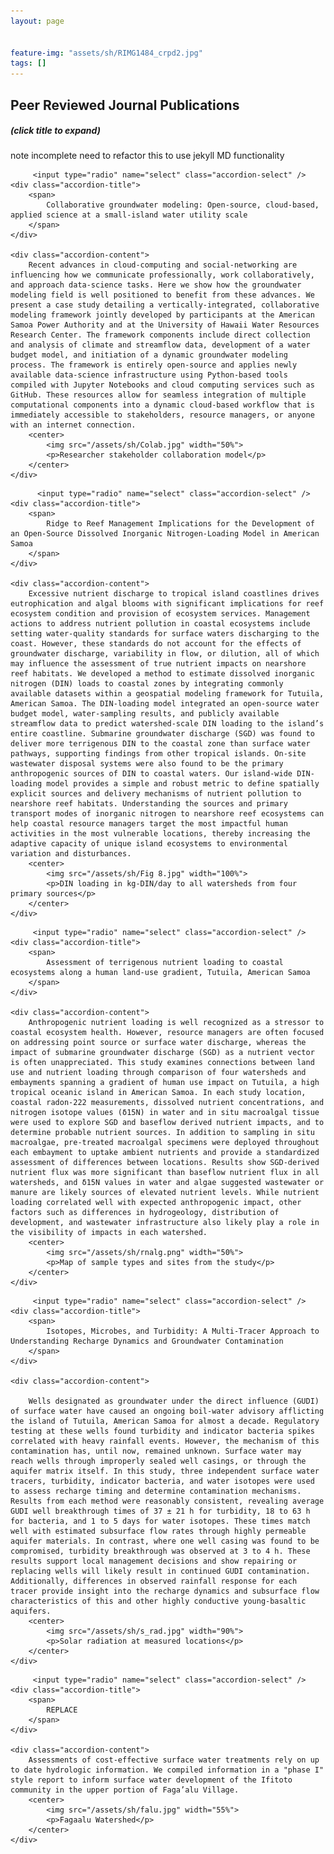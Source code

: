 ```yaml
---
layout: page


feature-img: "assets/sh/RIMG1484_crpd2.jpg"
tags: []
---
```


## Peer Reviewed Journal Publications

##### (click title to expand)

note incomplete need to refactor this to use jekyll MD functionality

<div class="accordion">

<!-- SECTION NUMBER 1 -->
         <input type="radio" name="select" class="accordion-select" />
    <div class="accordion-title">
        <span>
            Collaborative groundwater modeling: Open-source, cloud-based, applied science at a small-island water utility scale
        </span>
    </div>
    
    <div class="accordion-content">
        Recent advances in cloud-computing and social-networking are influencing how we communicate professionally, work collaboratively, and approach data-science tasks. Here we show how the groundwater modeling field is well positioned to benefit from these advances. We present a case study detailing a vertically-integrated, collaborative modeling framework jointly developed by participants at the American Samoa Power Authority and at the University of Hawaii Water Resources Research Center. The framework components include direct collection and analysis of climate and streamflow data, development of a water budget model, and initiation of a dynamic groundwater modeling process. The framework is entirely open-source and applies newly available data-science infrastructure using Python-based tools compiled with Jupyter Notebooks and cloud computing services such as GitHub. These resources allow for seamless integration of multiple computational components into a dynamic cloud-based workflow that is immediately accessible to stakeholders, resource managers, or anyone with an internet connection.
        <center>
            <img src="/assets/sh/Colab.jpg" width="50%">
            <p>Researcher stakeholder collaboration model</p>  
        </center>                 
    </div>
         
         
 <!-- SECTION NUMBER 2 -->        
          <input type="radio" name="select" class="accordion-select" />
    <div class="accordion-title">
        <span>
            Ridge to Reef Management Implications for the Development of an Open-Source Dissolved Inorganic Nitrogen-Loading Model in American Samoa
        </span>
    </div>
    
    <div class="accordion-content">
        Excessive nutrient discharge to tropical island coastlines drives eutrophication and algal blooms with significant implications for reef ecosystem condition and provision of ecosystem services. Management actions to address nutrient pollution in coastal ecosystems include setting water-quality standards for surface waters discharging to the coast. However, these standards do not account for the effects of groundwater discharge, variability in flow, or dilution, all of which may influence the assessment of true nutrient impacts on nearshore reef habitats. We developed a method to estimate dissolved inorganic nitrogen (DIN) loads to coastal zones by integrating commonly available datasets within a geospatial modeling framework for Tutuila, American Samoa. The DIN-loading model integrated an open-source water budget model, water-sampling results, and publicly available streamflow data to predict watershed-scale DIN loading to the island’s entire coastline. Submarine groundwater discharge (SGD) was found to deliver more terrigenous DIN to the coastal zone than surface water pathways, supporting findings from other tropical islands. On-site wastewater disposal systems were also found to be the primary anthropogenic sources of DIN to coastal waters. Our island-wide DIN-loading model provides a simple and robust metric to define spatially explicit sources and delivery mechanisms of nutrient pollution to nearshore reef habitats. Understanding the sources and primary transport modes of inorganic nitrogen to nearshore reef ecosystems can help coastal resource managers target the most impactful human activities in the most vulnerable locations, thereby increasing the adaptive capacity of unique island ecosystems to environmental variation and disturbances.
        <center>
            <img src="/assets/sh/Fig 8.jpg" width="100%">
            <p>DIN loading in kg-DIN/day to all watersheds from four primary sources</p> 
        </center>             
    </div>
         

<!-- SECTION NUMBER 3 -->
         <input type="radio" name="select" class="accordion-select" />
    <div class="accordion-title">
        <span>
            Assessment of terrigenous nutrient loading to coastal ecosystems along a human land-use gradient, Tutuila, American Samoa
        </span>
    </div>
    
    <div class="accordion-content">
        Anthropogenic nutrient loading is well recognized as a stressor to coastal ecosystem health. However, resource managers are often focused on addressing point source or surface water discharge, whereas the impact of submarine groundwater discharge (SGD) as a nutrient vector is often unappreciated. This study examines connections between land use and nutrient loading through comparison of four watersheds and embayments spanning a gradient of human use impact on Tutuila, a high tropical oceanic island in American Samoa. In each study location, coastal radon-222 measurements, dissolved nutrient concentrations, and nitrogen isotope values (δ15N) in water and in situ macroalgal tissue were used to explore SGD and baseflow derived nutrient impacts, and to determine probable nutrient sources. In addition to sampling in situ macroalgae, pre-treated macroalgal specimens were deployed throughout each embayment to uptake ambient nutrients and provide a standardized assessment of differences between locations. Results show SGD-derived nutrient flux was more significant than baseflow nutrient flux in all watersheds, and δ15N values in water and algae suggested wastewater or manure are likely sources of elevated nutrient levels. While nutrient loading correlated well with expected anthropogenic impact, other factors such as differences in hydrogeology, distribution of development, and wastewater infrastructure also likely play a role in the visibility of impacts in each watershed.
        <center>
            <img src="/assets/sh/rnalg.png" width="50%">
            <p>Map of sample types and sites from the study</p>  
        </center>                 
    </div>
    
    
<!-- SECTION NUMBER 4 -->
         <input type="radio" name="select" class="accordion-select" />
    <div class="accordion-title">
        <span>
            Isotopes, Microbes, and Turbidity: A Multi-Tracer Approach to Understanding Recharge Dynamics and Groundwater Contamination
        </span>
    </div>
    
    <div class="accordion-content">
          
        Wells designated as groundwater under the direct influence (GUDI) of surface water have caused an ongoing boil‐water advisory afflicting the island of Tutuila, American Samoa for almost a decade. Regulatory testing at these wells found turbidity and indicator bacteria spikes correlated with heavy rainfall events. However, the mechanism of this contamination has, until now, remained unknown. Surface water may reach wells through improperly sealed well casings, or through the aquifer matrix itself. In this study, three independent surface water tracers, turbidity, indicator bacteria, and water isotopes were used to assess recharge timing and determine contamination mechanisms. Results from each method were reasonably consistent, revealing average GUDI well breakthrough times of 37 ± 21 h for turbidity, 18 to 63 h for bacteria, and 1 to 5 days for water isotopes. These times match well with estimated subsurface flow rates through highly permeable aquifer materials. In contrast, where one well casing was found to be compromised, turbidity breakthrough was observed at 3 to 4 h. These results support local management decisions and show repairing or replacing wells will likely result in continued GUDI contamination. Additionally, differences in observed rainfall response for each tracer provide insight into the recharge dynamics and subsurface flow characteristics of this and other highly conductive young‐basaltic aquifers.  
        <center>
            <img src="/assets/sh/s_rad.jpg" width="90%">
            <p>Solar radiation at measured locations</p>  
        </center>                 
    </div>
    
<!-- SECTION NUMBER 4 -->
         <input type="radio" name="select" class="accordion-select" />
    <div class="accordion-title">
        <span>
            REPLACE
        </span>
    </div>
    
    <div class="accordion-content">
        Assessments of cost-effective surface water treatments rely on up to date hydrologic information. We compiled information in a "phase I" style report to inform surface water development of the Ifitoto community in the upper portion of Faga’alu Village.
        <center>
            <img src="/assets/sh/falu.jpg" width="55%">
            <p>Fagaalu Watershed</p>  
        </center>                 
    </div>
    

</div> 

